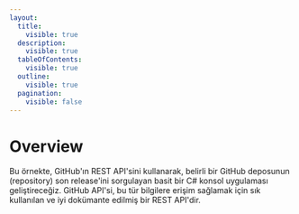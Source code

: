 ```yaml
---
layout:
  title:
    visible: true
  description:
    visible: true
  tableOfContents:
    visible: true
  outline:
    visible: true
  pagination:
    visible: false
---
```


# Overview

Bu örnekte, GitHub'ın REST API'sini kullanarak, belirli bir GitHub deposunun (repository) son release'ini sorgulayan basit bir C# konsol uygulaması geliştireceğiz. GitHub API'si, bu tür bilgilere erişim sağlamak için sık kullanılan ve iyi dokümante edilmiş bir REST API'dir.

